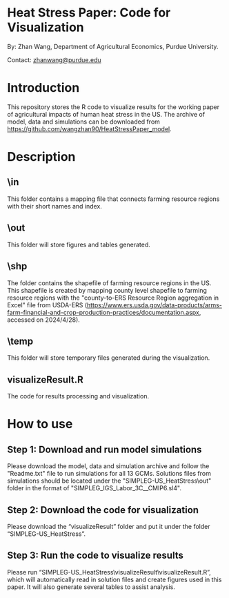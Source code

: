 # Heat Stress Paper: Code for Visualization
By: Zhan Wang, Department of Agricultural Economics, Purdue University.

Contact: zhanwang@purdue.edu
# Introduction
This repository stores the R code to visualize results for the working paper of agricultural impacts of human heat stress in the US. The archive of model, data and simulations can be downloaded from https://github.com/wangzhan90/HeatStressPaper_model.

# Description
## \in
This folder contains a mapping file that connects farming resource regions with their short names and index.
## \out
This folder will store figures and tables generated.
## \shp
The folder contains the shapefile of farming resource regions in the US. This shapefile is created by mapping county level shapefile to farming resource regions with the "county-to-ERS Resource Region aggregation in Excel" file from USDA-ERS (https://www.ers.usda.gov/data-products/arms-farm-financial-and-crop-production-practices/documentation.aspx, accessed on 2024/4/28).
## \temp
This folder will store temporary files generated during the visualization.
## visualizeResult.R
The code for results processing and visualization.

# How to use
## Step 1: Download and run model simulations
Please download the model, data and simulation archive and follow the "Readme.txt" file to run simulations for all 13 GCMs. Solutions files from simulations should be located under the "SIMPLEG-US_HeatStress\out" folder in the format of "SIMPLEG_IGS_Labor_3C_<GCM name>_CMIP6.sl4".

## Step 2: Download the code for visualization
Please download the “visualizeResult” folder and put it under the folder “SIMPLEG-US_HeatStress”.

## Step 3: Run the code to visualize results
Please run “SIMPLEG-US_HeatStress\visualizeResult\visualizeResult.R”, which will automatically read in solution files and create figures used in this paper. It will also generate several tables to assist analysis. 


